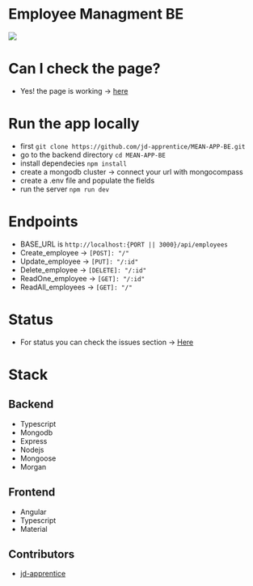 # Employee Managment BE

<img src="https://eezee.sg/blog/wp-content/uploads/2018/06/Artboard-3@3x-1200x675.png">

# Can I check the page?

- Yes! the page is working -> [here](https://mean-be.herokuapp.com/api/employees)

# Run the app locally

- first ```git clone https://github.com/jd-apprentice/MEAN-APP-BE.git```
- go to the backend directory ```cd MEAN-APP-BE```
- install dependecies ```npm install```
- create a mongodb cluster -> connect your url with mongocompass
- create a .env file and populate the fields
- run the server ```npm run dev```

# Endpoints

- BASE_URL is ```http://localhost:{PORT || 3000}/api/employees```
- Create_employee -> ```[POST]: "/"```
- Update_employee -> ```[PUT]: "/:id"```
- Delete_employee -> ```[DELETE]: "/:id"```
- ReadOne_employee -> ```[GET]: "/:id"```
- ReadAll_employees -> ```[GET]: "/"```

# Status

- For status you can check the issues section -> [Here](https://github.com/jd-apprentice/MEAN-APP/issues/5)

# Stack

## Backend

- Typescript
- Mongodb
- Express
- Nodejs
- Mongoose
- Morgan

## Frontend

- Angular
- Typescript
- Material

## Contributors

- [jd-apprentice](https://github.com/jd-apprentice)
